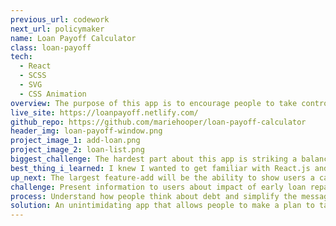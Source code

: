 ```yaml
---
previous_url: codework
next_url: policymaker
name: Loan Payoff Calculator
class: loan-payoff
tech: 
  - React
  - SCSS
  - SVG
  - CSS Animation
overview: The purpose of this app is to encourage people to take control of their financial future by showing the impact of early loan payoff in terms of time and money savings.
live_site: https://loanpayoff.netlify.com/
github_repo: https://github.com/mariehooper/loan-payoff-calculator
header_img: loan-payoff-window.png
project_image_1: add-loan.png
project_image_2: loan-list.png
biggest_challenge: The hardest part about this app is striking a balance between being flexible and declarative. Realizing that the people I want to benefit from this app the most are perhaps the least financially savvy, it's important to find a way to make the interface inviting and impactful.
best_thing_i_learned: I knew I wanted to get familiar with React.js and felt that this was the best project to accomplish that with. Before digging into React, I got more comfortable writing vanilla JavaScript and learned all the new features available in es2015. This project has been a great learning experience and has really pushed the boundaries of my UX, front-end and programming skill set.
up_next: The largest feature-add will be the ability to show users a cascading effect of loan payoff and results of the two most common approaches to early loan payoff (highest interest rate first vs. lowest balance first). This will require being cognizant of the amount of information I present to the user and how to make sure it's providing the most motivational takeaway.
challenge: Present information to users about impact of early loan repayment in order to motivate them to jumpstart their interest savings.
process: Understand how people think about debt and simplify the message so as not to be overwhelming.
solution: An unintimidating app that allows people to make a plan to tackle their debt in a way that saves time and interest.
---
```


<project-page />
